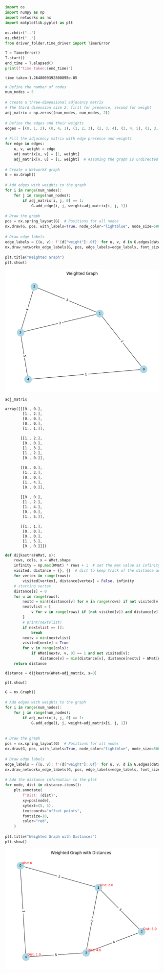 ```python
import os
import numpy as np
import networkx as nx
import matplotlib.pyplot as plt

os.chdir("..")
os.chdir("..")
from driver_folder.time_driver import TimerError
```


```python
T = TimerError()
T.start()
end_time = T.elapsed()
print(f"time taken:{end_time}")
```

    time taken:1.2648000392800895e-05



```python
# Define the number of nodes
num_nodes = 5

# Create a three-dimensional adjacency matrix
# The third dimension size 2: first for presence, second for weight
adj_matrix = np.zeros((num_nodes, num_nodes, 2))

# Define the edges and their weights
edges = [(0, 1, 2), (0, 4, 1), (1, 2, 3), (2, 3, 4), (3, 4, 5), (1, 3, 2)]

# Fill the adjacency matrix with edge presence and weights
for edge in edges:
    u, v, weight = edge
    adj_matrix[u, v] = [1, weight]
    adj_matrix[v, u] = [1, weight]  # Assuming the graph is undirected

# Create a NetworkX graph
G = nx.Graph()

# Add edges with weights to the graph
for i in range(num_nodes):
    for j in range(num_nodes):
        if adj_matrix[i, j, 0] == 1:
            G.add_edge(i, j, weight=adj_matrix[i, j, 1])

# Draw the graph
pos = nx.spring_layout(G)  # Positions for all nodes
nx.draw(G, pos, with_labels=True, node_color="lightblue", node_size=500, font_size=10)

# Draw edge labels
edge_labels = {(u, v): f'{d["weight"]:.0f}' for u, v, d in G.edges(data=True)}
nx.draw_networkx_edge_labels(G, pos, edge_labels=edge_labels, font_size=10)

plt.title("Weighted Graph")
plt.show()
```


    
![png](dijkstra_5_2_files/dijkstra_5_2_2_0.png)
    



```python
adj_matrix
```




    array([[[0., 0.],
            [1., 2.],
            [0., 0.],
            [0., 0.],
            [1., 1.]],
    
           [[1., 2.],
            [0., 0.],
            [1., 3.],
            [1., 2.],
            [0., 0.]],
    
           [[0., 0.],
            [1., 3.],
            [0., 0.],
            [1., 4.],
            [0., 0.]],
    
           [[0., 0.],
            [1., 2.],
            [1., 4.],
            [0., 0.],
            [1., 5.]],
    
           [[1., 1.],
            [0., 0.],
            [0., 0.],
            [1., 5.],
            [0., 0.]]])




```python
def dijkastra(WMat, s):
    rows, cols, x = WMat.shape
    infinity = np.max(WMat) * rows + 1  # set the max value as infinity
    visited, distance = {}, {}  # dict to keep track of the distance and visited
    for vertex in range(rows):
        visited[vertex], distance[vertex] = False, infinity
    # starting vertex
    distance[s] = 0
    for u in range(rows):
        nextd = min([distance[v] for v in range(rows) if not visited[v]])
        nextvlist = [
            v for v in range(rows) if (not visited[v]) and distance[v] == nextd
        ]
        # print(nextvlist)
        if nextvlist == []:
            break
        nextv = min(nextvlist)
        visited[nextv] = True
        for v in range(cols):
            if WMat[nextv, v, 0] == 1 and not visited[v]:
                distance[v] = min(distance[v], distance[nextv] + WMat[nextv, v, 1])
    return distance
```


```python
distance = dijkastra(WMat=adj_matrix, s=0)
```


```python
plt.show()
```


```python
G = nx.Graph()

# Add edges with weights to the graph
for i in range(num_nodes):
    for j in range(num_nodes):
        if adj_matrix[i, j, 0] == 1:
            G.add_edge(i, j, weight=adj_matrix[i, j, 1])


# Draw the graph
pos = nx.spring_layout(G)  # Positions for all nodes
nx.draw(G, pos, with_labels=True, node_color="lightblue", node_size=500, font_size=10)

# Draw edge labels
edge_labels = {(u, v): f'{d["weight"]:.0f}' for u, v, d in G.edges(data=True)}
nx.draw_networkx_edge_labels(G, pos, edge_labels=edge_labels, font_size=10)

# Add the distance information to the plot
for node, dist in distance.items():
    plt.annotate(
        f"Dist: {dist}",
        xy=pos[node],
        xytext=(5, 5),
        textcoords="offset points",
        fontsize=10,
        color="red",
    )

plt.title("Weighted Graph with Distances")
plt.show()
```


    
![png](dijkstra_5_2_files/dijkstra_5_2_7_0.png)
    



```python

```
